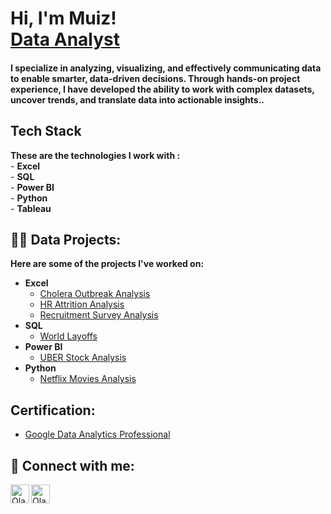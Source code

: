 <h1>Hi, I'm Muiz! <br/><a href="https://github.com/Olasode20">Data Analyst</a> </h1>
<h4>I specialize in analyzing, visualizing, and effectively communicating data to enable smarter, data-driven decisions. Through hands-on project experience, I have developed the ability to work with complex datasets, uncover trends, and translate data into actionable insights..</h4>

<h2>Tech Stack</h2>
<b>These are the technologies I work with :</b> <br/ >
- <b>Excel</b><br/>
- <b>SQL</b><br/ >
- <b>Power BI</b><br/ >
- <b>Python</b><br/ >
- <b>Tableau</b><br/ >
 
  
<h2>👨‍💻 Data Projects:</h2>
<b> Here are some of the projects I've worked on:</b>

- <b>Excel</b>
  - [Cholera Outbreak Analysis](https://medium.com/@olasodemuiz/cholera-outbreak-analysis-1853-st-catherine-35a3da0757e3)
  - [HR Attrition Analysis](https://medium.com/@olasodemuiz/hr-attrition-analysis-report-48705b502479)
  - [Recruitment Survey Analysis](https://medium.com/@olasodemuiz/analyzing-the-analyst-league-community-recruitment-survey-may-2024-29b2c767474c)
- <b>SQL</b>
  - [World Layoffs](https://medium.com/@olasodemuiz/world-layoff-analysis-using-sql-report-63329372d0bc)
- <b>Power BI</b>
  - [UBER Stock Analysis](https://github.com/joshmadakor1/EncrypterPOC)
- <b>Python</b>
  - [Netflix Movies Analysis](https://medium.com/@olasodemuiz/netflix-movies-analysis-using-python-b3b2fe513ffe)

<h2>Certification:</h2>

  - [Google Data Analytics Professional](https://www.coursera.org/account/accomplishments/professional-cert/UCSGH4TGM6E4)

<h2> 🤳 Connect with me:</h2>

[<img align="left" alt="Olasode | Twitter" width="30px" src="https://cdn.jsdelivr.net/npm/simple-icons@v3/icons/twitter.svg" />][twitter]
[<img align="left" alt="Olasode | LinkedIn" width="30px" src="https://cdn.jsdelivr.net/npm/simple-icons@v3/icons/linkedin.svg" />][linkedin]

[twitter]: https://twitter.com/Olasode@20
[linkedin]: https://linkedin.com/in/olasode-muiz
